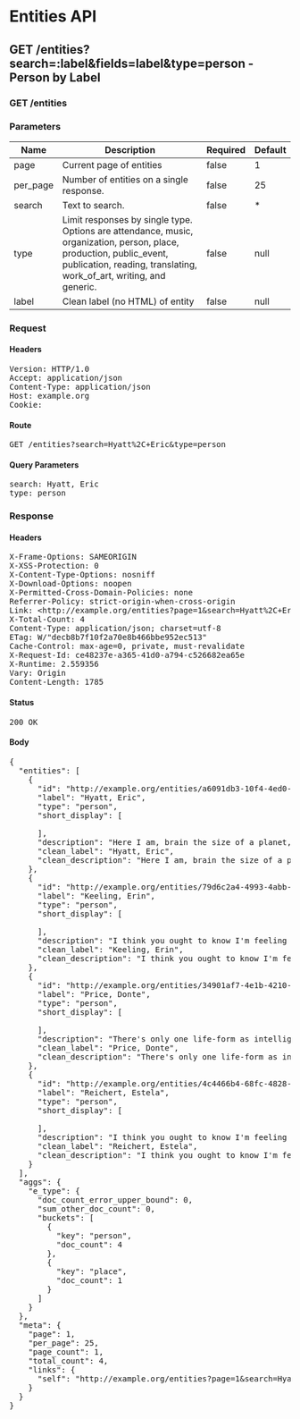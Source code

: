# Entities API



## GET /entities?search=:label&amp;fields=label&amp;type=person - Person by Label

### GET /entities

### Parameters

| Name | Description | Required | Default |
|------|-------------|----------|---------|
| page | Current page of entities | false | 1
| per_page | Number of entities on a single response. | false | 25
| search | Text to search. | false | *
| type | Limit responses by single type. Options are attendance, music, organization, person, place, production, public_event, publication, reading, translating, work_of_art, writing, and generic. | false | null
| label | Clean label (no HTML) of entity | false | null

### Request

#### Headers

<pre>Version: HTTP/1.0
Accept: application/json
Content-Type: application/json
Host: example.org
Cookie: </pre>

#### Route

<pre>GET /entities?search=Hyatt%2C+Eric&amp;type=person</pre>

#### Query Parameters

<pre>search: Hyatt, Eric
type: person</pre>

### Response

#### Headers

<pre>X-Frame-Options: SAMEORIGIN
X-XSS-Protection: 0
X-Content-Type-Options: nosniff
X-Download-Options: noopen
X-Permitted-Cross-Domain-Policies: none
Referrer-Policy: strict-origin-when-cross-origin
Link: &lt;http://example.org/entities?page=1&amp;search=Hyatt%2C+Eric&amp;type=person&gt;; rel=&#39;self&#39;
X-Total-Count: 4
Content-Type: application/json; charset=utf-8
ETag: W/&quot;decb8b7f10f2a70e8b466bbe952ec513&quot;
Cache-Control: max-age=0, private, must-revalidate
X-Request-Id: ce48237e-a365-41d0-a794-c526682ea65e
X-Runtime: 2.559356
Vary: Origin
Content-Length: 1785</pre>

#### Status

<pre>200 OK</pre>

#### Body

<pre>{
  "entities": [
    {
      "id": "http://example.org/entities/a6091db3-10f4-4ed0-a70b-9b2ba8cf0fa8",
      "label": "Hyatt, Eric",
      "type": "person",
      "short_display": [

      ],
      "description": "Here I am, brain the size of a planet, and they tell me to take you up to the bridge. Call that job satisfaction? 'Cos I don't.",
      "clean_label": "Hyatt, Eric",
      "clean_description": "Here I am, brain the size of a planet, and they tell me to take you up to the bridge. Call that job satisfaction? 'Cos I don't."
    },
    {
      "id": "http://example.org/entities/79d6c2a4-4993-4abb-a7d3-fc40e4da8461",
      "label": "Keeling, Erin",
      "type": "person",
      "short_display": [

      ],
      "description": "I think you ought to know I'm feeling very depressed.",
      "clean_label": "Keeling, Erin",
      "clean_description": "I think you ought to know I'm feeling very depressed."
    },
    {
      "id": "http://example.org/entities/34901af7-4e1b-4210-b719-65a0bc949874",
      "label": "Price, Donte",
      "type": "person",
      "short_display": [

      ],
      "description": "There's only one life-form as intelligent as me within thirty parsecs of here and that's me.",
      "clean_label": "Price, Donte",
      "clean_description": "There's only one life-form as intelligent as me within thirty parsecs of here and that's me."
    },
    {
      "id": "http://example.org/entities/4c4466b4-68fc-4828-a9ea-6896f55248c8",
      "label": "Reichert, Estela",
      "type": "person",
      "short_display": [

      ],
      "description": "I think you ought to know I'm feeling very depressed.",
      "clean_label": "Reichert, Estela",
      "clean_description": "I think you ought to know I'm feeling very depressed."
    }
  ],
  "aggs": {
    "e_type": {
      "doc_count_error_upper_bound": 0,
      "sum_other_doc_count": 0,
      "buckets": [
        {
          "key": "person",
          "doc_count": 4
        },
        {
          "key": "place",
          "doc_count": 1
        }
      ]
    }
  },
  "meta": {
    "page": 1,
    "per_page": 25,
    "page_count": 1,
    "total_count": 4,
    "links": {
      "self": "http://example.org/entities?page=1&search=Hyatt%2C+Eric&type=person"
    }
  }
}</pre>
